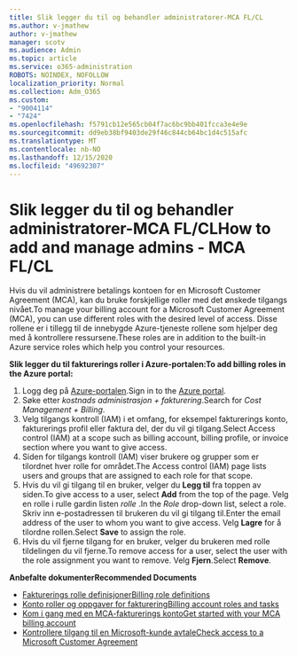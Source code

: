 ```yaml
---
title: Slik legger du til og behandler administratorer-MCA FL/CL
ms.author: v-jmathew
author: v-jmathew
manager: scotv
ms.audience: Admin
ms.topic: article
ms.service: o365-administration
ROBOTS: NOINDEX, NOFOLLOW
localization_priority: Normal
ms.collection: Adm_O365
ms.custom:
- "9004114"
- "7424"
ms.openlocfilehash: f5791cb12e565cb04f7ac6bc9bb401fcca3e4e9e
ms.sourcegitcommit: dd9eb38bf9403de29f46c844cb64bc1d4c515afc
ms.translationtype: MT
ms.contentlocale: nb-NO
ms.lasthandoff: 12/15/2020
ms.locfileid: "49692307"
---
```

# <a name="how-to-add-and-manage-admins---mca-flcl"></a><span data-ttu-id="95858-102">Slik legger du til og behandler administratorer-MCA FL/CL</span><span class="sxs-lookup"><span data-stu-id="95858-102">How to add and manage admins - MCA FL/CL</span></span>

<span data-ttu-id="95858-103">Hvis du vil administrere betalings kontoen for en Microsoft Customer Agreement (MCA), kan du bruke forskjellige roller med det ønskede tilgangs nivået.</span><span class="sxs-lookup"><span data-stu-id="95858-103">To manage your billing account for a Microsoft Customer Agreement (MCA), you can use different roles with the desired level of access.</span></span> <span data-ttu-id="95858-104">Disse rollene er i tillegg til de innebygde Azure-tjeneste rollene som hjelper deg med å kontrollere ressursene.</span><span class="sxs-lookup"><span data-stu-id="95858-104">These roles are in addition to the built-in Azure service roles which help you control your resources.</span></span>

<span data-ttu-id="95858-105">**Slik legger du til fakturerings roller i Azure-portalen:**</span><span class="sxs-lookup"><span data-stu-id="95858-105">**To add billing roles in the Azure portal:**</span></span>

1. <span data-ttu-id="95858-106">Logg deg på [Azure-portalen](https://portal.azure.com/).</span><span class="sxs-lookup"><span data-stu-id="95858-106">Sign in to the [Azure portal](https://portal.azure.com/).</span></span>
2. <span data-ttu-id="95858-107">Søke etter *kostnads administrasjon + fakturering*.</span><span class="sxs-lookup"><span data-stu-id="95858-107">Search for *Cost Management + Billing*.</span></span>
3. <span data-ttu-id="95858-108">Velg tilgangs kontroll (IAM) i et omfang, for eksempel fakturerings konto, fakturerings profil eller faktura del, der du vil gi tilgang.</span><span class="sxs-lookup"><span data-stu-id="95858-108">Select Access control (IAM) at a scope such as billing account, billing profile, or invoice section where you want to give access.</span></span>
4. <span data-ttu-id="95858-109">Siden for tilgangs kontroll (IAM) viser brukere og grupper som er tilordnet hver rolle for området.</span><span class="sxs-lookup"><span data-stu-id="95858-109">The Access control (IAM) page lists users and groups that are assigned to each role for that scope.</span></span>
5. <span data-ttu-id="95858-110">Hvis du vil gi tilgang til en bruker, velger du **Legg til** fra toppen av siden.</span><span class="sxs-lookup"><span data-stu-id="95858-110">To give access to a user, select **Add** from the top of the page.</span></span> <span data-ttu-id="95858-111">Velg en rolle i rulle gardin listen *rolle* .</span><span class="sxs-lookup"><span data-stu-id="95858-111">In the *Role* drop-down list, select a role.</span></span> <span data-ttu-id="95858-112">Skriv inn e-postadressen til brukeren du vil gi tilgang til.</span><span class="sxs-lookup"><span data-stu-id="95858-112">Enter the email address of the user to whom you want to give access.</span></span> <span data-ttu-id="95858-113">Velg **Lagre** for å tilordne rollen.</span><span class="sxs-lookup"><span data-stu-id="95858-113">Select **Save** to assign the role.</span></span>
6. <span data-ttu-id="95858-114">Hvis du vil fjerne tilgang for en bruker, velger du brukeren med rolle tildelingen du vil fjerne.</span><span class="sxs-lookup"><span data-stu-id="95858-114">To remove access for a user, select the user with the role assignment you want to remove.</span></span> <span data-ttu-id="95858-115">Velg **Fjern**.</span><span class="sxs-lookup"><span data-stu-id="95858-115">Select **Remove**.</span></span>

<span data-ttu-id="95858-116">**Anbefalte dokumenter**</span><span class="sxs-lookup"><span data-stu-id="95858-116">**Recommended Documents**</span></span>

- [<span data-ttu-id="95858-117">Fakturerings rolle definisjoner</span><span class="sxs-lookup"><span data-stu-id="95858-117">Billing role definitions</span></span>](https://docs.microsoft.com/azure/cost-management-billing/manage/understand-mca-roles)
- [<span data-ttu-id="95858-118">Konto roller og oppgaver for fakturering</span><span class="sxs-lookup"><span data-stu-id="95858-118">Billing account roles and tasks</span></span>](https://docs.microsoft.com/azure/cost-management-billing/manage/understand-mca-roles#billing-account-roles-and-tasks)
- [<span data-ttu-id="95858-119">Kom i gang med en MCA-fakturerings konto</span><span class="sxs-lookup"><span data-stu-id="95858-119">Get started with your MCA billing account</span></span>](https://docs.microsoft.com/azure/cost-management-billing/understand/mca-overview)
- [<span data-ttu-id="95858-120">Kontrollere tilgang til en Microsoft-kunde avtale</span><span class="sxs-lookup"><span data-stu-id="95858-120">Check access to a Microsoft Customer Agreement</span></span>](https://docs.microsoft.com/azure/cost-management-billing/manage/change-credit-card?WT.mc_id=Portal-Microsoft_Azure_Support%22%20%5Cl%20%22manage-credit-cards-for-a-microsoft-customer-agreement%22%20%5Ct%20%22_blank#check-the-type-of-your-account)
